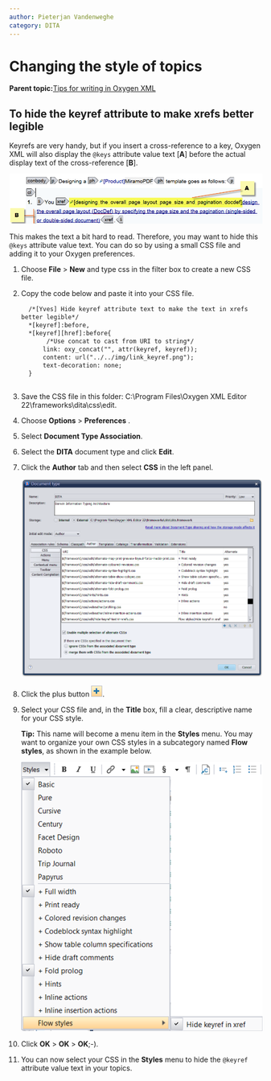```yaml
---
author: Pieterjan Vandenweghe
category: DITA
---
```


# Changing the style of topics

**Parent topic:**[Tips for writing in Oxygen XML](../en/to_tips_oxygen.md)

## To hide the keyref attribute to make xrefs better legible

Keyrefs are very handy, but if you insert a cross-reference to a key, Oxygen XML will also display the `@keys` attribute value text \[**A**\] before the actual display text of the cross-reference \[**B**\].

![](../_media/graphics/keyref_attribute_value_text.png)

This makes the text a bit hard to read. Therefore, you may want to hide this `@keys` attribute value text. You can do so by using a small CSS file and adding it to your Oxygen preferences.

1.  Choose **File** \> **New** and type css in the filter box to create a new CSS file.

2.  Copy the code below and paste it into your CSS file.

    ```
      /*[Yves] Hide keyref attribute text to make the text in xrefs better legible*/
      *[keyref]:before,
      *[keyref][href]:before{
           /*Use concat to cast from URI to string*/
          link: oxy_concat("", attr(keyref, keyref));
          content: url("../../img/link_keyref.png");
          text-decoration: none;
      }
      
    ```

3.  Save the CSS file in this folder: C:\\Program Files\\Oxygen XML Editor 22\\frameworks\\dita\\css\\edit.

4.  Choose **Options** \> **Preferences** .

5.  Select **Document Type Association**.

6.  Select the **DITA** document type and click **Edit**.

7.  Click the **Author** tab and then select **CSS** in the left panel.

    ![](../_media/graphics/prefs_dita_author_css.png)

8.  Click the plus button ![](../_media/graphics/plus_button.png).

9.  Select your CSS file and, in the **Title** box, fill a clear, descriptive name for your CSS style.

    **Tip:** This name will become a menu item in the **Styles** menu. You may want to organize your own CSS styles in a subcategory named **Flow styles**, as shown in the example below.

    ![](../_media/graphics/flow_styles.png)

10. Click **OK** \> **OK** \> **OK**;-\).

11. You can now select your CSS in the **Styles** menu to hide the `@keyref` attribute value text in your topics.


